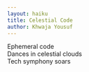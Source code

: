 ```yaml
---
layout: haiku
title: Celestial Code
author: Khwaja Yousuf
---
```


Ephemeral code<br>
Dances in celestial clouds<br>
Tech symphony soars<br>
